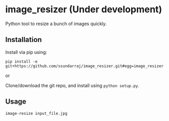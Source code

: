 # image_resizer (Under development)
Python tool to resize a bunch of images quickly.

## Installation

Install via pip using:

`pip install -e git+https://github.com/ssundarraj/image_resizer.git#egg=image_resizer`

or

Clone/download the git repo, and install using `python setup.py`.

## Usage

`image-resize input_file.jpg`
